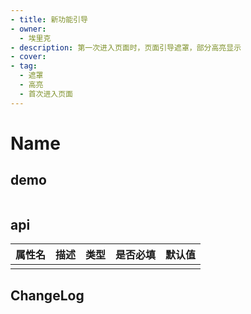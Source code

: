 ```yaml
---
- title: 新功能引导
- owner:
  - 埃里克
- description: 第一次进入页面时，页面引导遮罩，部分高亮显示
- cover: 
- tag:
  - 遮罩
  - 高亮
  - 首次进入页面
---
```


# Name
## demo
```jsx
```
## api
| 属性名  | 描述                 | 类型                                                  | 是否必填 | 默认值               |
| ------ | ------------------- | ---------------------------------------------------- | ------- | ------------------- |
|        |                     |                                                      |         |                     |

## ChangeLog
